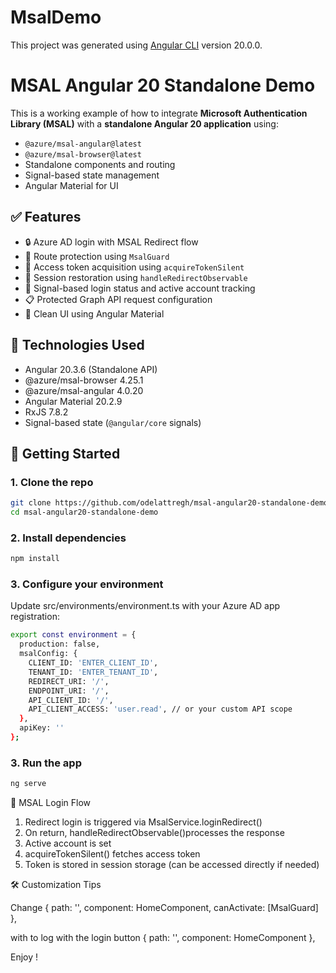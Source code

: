 # MsalDemo

This project was generated using [Angular CLI](https://github.com/angular/angular-cli) version 20.0.0.

# MSAL Angular 20 Standalone Demo

This is a working example of how to integrate **Microsoft Authentication Library (MSAL)** with a **standalone Angular 20 application** using:

- `@azure/msal-angular@latest`
- `@azure/msal-browser@latest`
- Standalone components and routing
- Signal-based state management
- Angular Material for UI

## ✅ Features

- 🔒 Azure AD login with MSAL Redirect flow
- 🎯 Route protection using `MsalGuard`
- 💾 Access token acquisition using `acquireTokenSilent`
- 🔄 Session restoration using `handleRedirectObservable`
- 🚦 Signal-based login status and active account tracking
- 📋 Protected Graph API request configuration
- 🎨 Clean UI using Angular Material

## 🧰 Technologies Used

- Angular 20.3.6 (Standalone API)
- @azure/msal-browser 4.25.1
- @azure/msal-angular 4.0.20
- Angular Material 20.2.9
- RxJS 7.8.2
- Signal-based state (`@angular/core` signals)

## 🚀 Getting Started

### 1. Clone the repo

```bash
git clone https://github.com/odelattregh/msal-angular20-standalone-demo.git
cd msal-angular20-standalone-demo
```

### 2. Install dependencies
```bash
npm install
```

### 3. Configure your environment
Update src/environments/environment.ts with your Azure AD app registration:

```bash
export const environment = {
  production: false,
  msalConfig: {
    CLIENT_ID: 'ENTER_CLIENT_ID',
    TENANT_ID: 'ENTER_TENANT_ID',
    REDIRECT_URI: '/',
    ENDPOINT_URI: '/',
    API_CLIENT_ID: '/',
    API_CLIENT_ACCESS: 'user.read', // or your custom API scope
  },
  apiKey: ''
};
```

### 3. Run the app
```bash
ng serve
```

🧪 MSAL Login Flow

1. Redirect login is triggered via MsalService.loginRedirect()
2. On return, handleRedirectObservable()processes the response
3. Active account is set
4. acquireTokenSilent() fetches access token
5. Token is stored in session storage (can be accessed directly if needed)

🛠️ Customization Tips

Change
{ path: '', component: HomeComponent, canActivate: [MsalGuard] },

with to log with the login button
{ path: '', component: HomeComponent },

Enjoy !